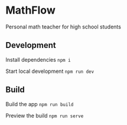 # MathFlow

Personal math teacher for high school students

## Development

Install dependencies `npm i`

Start local development `npm run dev`

## Build

Build the app `npm run build`

Preview the build `npm run serve`

